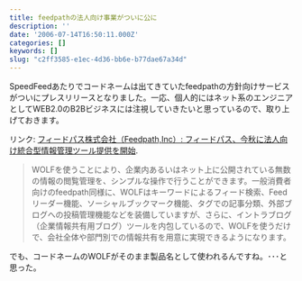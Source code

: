 ```yaml
---
title: feedpathの法人向け事業がついに公に
description: ''
date: '2006-07-14T16:50:11.000Z'
categories: []
keywords: []
slug: "c2ff3585-e1ec-4d36-bb6e-b77dae67a34d"
---
```

SpeedFeedあたりでコードネームは出てきていたfeedpathの方針向けサービスがついにプレスリリースとなりました。一応、個人的にはネット系のエンジニアとしてWEB2.0のB2Bビジネスには注視していきたいと思っているので、取り上げておきます。

リンク: [フィードパス株式会社（Feedpath,Inc）: フィードパス、今秋に法人向け統合型情報管理ツール提供を開始](http://www.feedpath.co.jp/2006/07/post_23.html "フィードパス株式会社（Feedpath,Inc）: フィードパス、今秋に法人向け統合型情報管理ツール提供を開始").

> WOLFを使うことにより、企業内あるいはネット上に公開されている無数の情報の閲覧管理を、シンプルな操作で行うことができます。一般消費者向けのfeedpath同様に、WOLFはキーワードによるフィード検索、Feedリーダー機能、ソーシャルブックマーク機能、タグでの記事分類、外部ブログへの投稿管理機能などを装備していますが、さらに、イントラブログ（企業情報共有用ブログ）ツールを内包しているので、WOLFを使うだけで、会社全体や部門別での情報共有を用意に実現できるようになります。

でも、コードネームのWOLFがそのまま製品名として使われるんですね。･･･と思った。